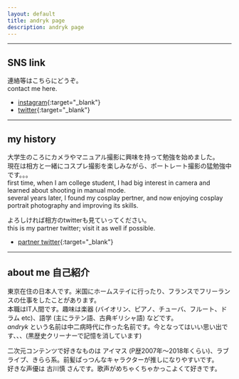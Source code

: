 ```yaml
---
layout: default
title: andryk page
description: andryk page
---
```


---------------------------
## SNS link

連絡等はこちらにどうぞ。  
contact me here.

* [instagram](https://www.instagram.com/andrykph1/){:target="_blank"}
* [twitter](https://twitter.com/andrykph){:target="_blank"}

---------------------------
## my history

大学生のころにカメラやマニュアル撮影に興味を持って勉強を始めました。  
現在は相方と一緒にコスプレ撮影を楽しみながら、ポートレート撮影の猛勉強中です。。。  
first time, when I am college student, I had big interest in camera and learned about shooting in manual mode.  
several years later, I found my cosplay pertner, and now enjoying cosplay portrait photography and improving its skills.

よろしければ相方のtwitterも見ていってください。  
this is my partner twitter; visit it as well if possible.
* [partner twitter](https://twitter.com/sirokuroandkiyu){:target="_blank"}

---------------------------
## about me 自己紹介

東京在住の日本人です。米国にホームステイに行ったり、フランスでフリーランスの仕事をしたことがあります。  
本職はIT人間です。趣味は楽器 (バイオリン、ピアノ、チューバ、フルート、ドラム etc)、語学 (主にラテン語、古典ギリシャ語) などです。  
_andryk_ という名前は中二病時代に作った名前です。今となってはいい思い出です、、、(黒歴史クリーナーで記憶を消しています)

二次元コンテンツで好きなものは アイマス (P歴2007年～2018年くらい)、ラブライブ、きらら系。前髪ぱっつんなキャラクターが推しになりやすいです。  
好きな声優は 古川慎 さんです。歌声がめちゃくちゃかっこよくて好きです。
